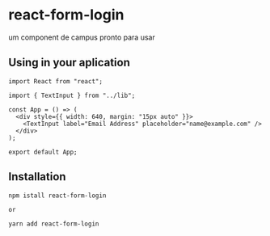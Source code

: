 # react-form-login
um component  de campus pronto para usar

## Using in your aplication

```
import React from "react";

import { TextInput } from "../lib";

const App = () => (
  <div style={{ width: 640, margin: "15px auto" }}>
    <TextInput label="Email Address" placeholder="name@example.com" />
  </div>
);

export default App;
```
## Installation
```
npm istall react-form-login

or 

yarn add react-form-login
```
